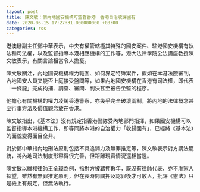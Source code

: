 ```yaml
---
layout: post
title: 陳文敏：倘內地國安機構可監督香港　香港自治收歸國有
date: 2020-06-15 17:27:31.000000000 +08:00
categories: rss
---
```


港澳辦副主任鄧中華表示，中央有權管轄極其特殊的國安案件、駐港國安機構有執法和司法權，以及監督指導本港相應機構的工作等，港大法律學院公法講座教授陳文敏表示，有關言論相當令人擔憂。

陳文敏關注，內地國安機構權力範圍、如何界定特殊案件，假如在本港法院審判，內地國安人員又能否上庭接受盤問等，如果內地國安機構在香港有司法權，即代表「一條龍」完成拘捕、調查、審問、判決甚至被告坐監的程序。

他擔心有關機構的權力凌駕香港警察，亦幾乎完全破壞兩制，將內地的法律概念甚至行事方法及價值觀念放在香港。

陳文敏指出，《基本法》沒有規定指香港警隊受內地部門指揮，如果國安機構可以監督指導本港機構工作，即等同將本港的自治權力「收歸國有」，已經將《基本法》的面貌變得面目全非。

對於鄧中華指內地刑法原則包括不具追溯力及無罪推定等，陳文敏表示對方講法籠統，將內地司法制度形容得很完善，但距離現實情況還相當遠。

陳文敏以維權律師王全璋為例，指對方被羈押數年，既沒有律師代表、亦不准家人探望，雖然有無罪推定原則，但在長時間關押及認罪後才可放人，批評《憲法》只是紙上有規定，但無法執行。
